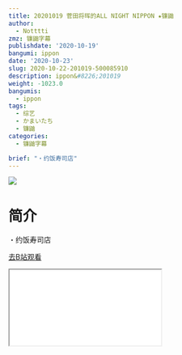 ```yaml
---
title: 20201019 菅田将晖的ALL NIGHT NIPPON ★镰鼬
author:
  - Notttti
zmz: 镰鼬字幕
publishdate: '2020-10-19'
bangumi: ippon
date: '2020-10-23'
slug: 2020-10-22-201019-500085910
description: ippon&#8226;201019
weight: -1023.0
bangumis:
  - ippon
tags:
  - 综艺
  - かまいたち
  - 镰鼬
categories:
  - 镰鼬字幕

brief: "・约饭寿司店"
---
```

![](https://raw.githubusercontent.com/tcgriffith/owaraisite/master/static/tmpimg/ba8613bd9afa769a3a90d078a34b0031c8c23db3.jpg.480.jpg)
# 简介  
・约饭寿司店  

[去B站观看](https://www.bilibili.com/video/av500085910/)
<div class ="resp-container"><iframe class="testiframe" src="//player.bilibili.com/player.html?aid=500085910"", scrolling="no", allowfullscreen="true" > </iframe></div> 
